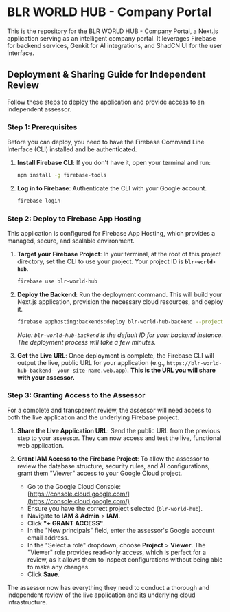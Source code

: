 # BLR WORLD HUB - Company Portal

This is the repository for the BLR WORLD HUB - Company Portal, a Next.js application serving as an intelligent company portal. It leverages Firebase for backend services, Genkit for AI integrations, and ShadCN UI for the user interface.

## Deployment & Sharing Guide for Independent Review

Follow these steps to deploy the application and provide access to an independent assessor.

### Step 1: Prerequisites

Before you can deploy, you need to have the Firebase Command Line Interface (CLI) installed and be authenticated.

1.  **Install Firebase CLI**: If you don't have it, open your terminal and run:
    ```bash
    npm install -g firebase-tools
    ```

2.  **Log in to Firebase**: Authenticate the CLI with your Google account.
    ```bash
    firebase login
    ```

### Step 2: Deploy to Firebase App Hosting

This application is configured for Firebase App Hosting, which provides a managed, secure, and scalable environment.

1.  **Target your Firebase Project**: In your terminal, at the root of this project directory, set the CLI to use your project. Your project ID is **`blr-world-hub`**.
    ```bash
    firebase use blr-world-hub
    ```

2.  **Deploy the Backend**: Run the deployment command. This will build your Next.js application, provision the necessary cloud resources, and deploy it.
    ```bash
    firebase apphosting:backends:deploy blr-world-hub-backend --project blr-world-hub
    ```
    *Note: `blr-world-hub-backend` is the default ID for your backend instance. The deployment process will take a few minutes.*

3.  **Get the Live URL**: Once deployment is complete, the Firebase CLI will output the live, public URL for your application (e.g., `https://blr-world-hub-backend--your-site-name.web.app`). **This is the URL you will share with your assessor.**

### Step 3: Granting Access to the Assessor

For a complete and transparent review, the assessor will need access to both the live application and the underlying Firebase project.

1.  **Share the Live Application URL**: Send the public URL from the previous step to your assessor. They can now access and test the live, functional web application.

2.  **Grant IAM Access to the Firebase Project**: To allow the assessor to review the database structure, security rules, and AI configurations, grant them "Viewer" access to your Google Cloud project.

    *   Go to the Google Cloud Console: [https://console.cloud.google.com/](https://console.cloud.google.com/)
    *   Ensure you have the correct project selected (`blr-world-hub`).
    *   Navigate to **IAM & Admin** > **IAM**.
    *   Click **"+ GRANT ACCESS"**.
    *   In the "New principals" field, enter the assessor's Google account email address.
    *   In the "Select a role" dropdown, choose **Project** > **Viewer**. The "Viewer" role provides read-only access, which is perfect for a review, as it allows them to inspect configurations without being able to make any changes.
    *   Click **Save**.

The assessor now has everything they need to conduct a thorough and independent review of the live application and its underlying cloud infrastructure.
